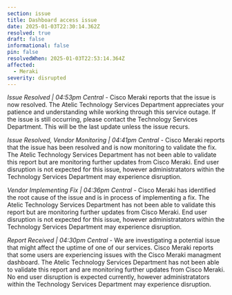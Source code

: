 ```yaml
---
section: issue
title: Dashboard access issue
date: 2025-01-03T22:30:14.362Z
resolved: true
draft: false
informational: false
pin: false
resolvedWhen: 2025-01-03T22:53:14.364Z
affected:
  - Meraki
severity: disrupted
---
```

*Issue Resolved | 04:53pm Central* - Cisco Meraki reports that the issue is now resolved. The Atelic Technology Services Department appreciates your patience and understanding while working through this service outage. If the issue is still occurring, please contact the Technology Services Department. This will be the last update unless the issue recurs.

*Issue Resolved, Vendor Monitoring | 04:41pm Central* - Cisco Meraki reports that the issue has been resolved and is now monitoring to validate the fix. The Atelic Technology Services Department has not been able to validate this report but are monitoring further updates from Cisco Meraki. End user disruption is not expected for this issue, however administratators within the Technology Services Department may experience disruption.

*Vendor Implementing Fix | 04:36pm Central* - Cisco Meraki has identified the root cause of the issue and is in process of implementing a fix. The Atelic Technology Services Department has not been able to validate this report but are monitoring further updates from Cisco Meraki. End user disruption is not expected for this issue, however administratators within the Technology Services Department may experience disruption.

*Report Received | 04:30pm Central* - We are investigating a potential issue that might affect the uptime of one of our services. Cisco Meraki reports that some users are experiencing issues with the Cisco Meraki managment dashboard. The Atelic Technology Services Department has not been able to validate this report and are monitoring further updates from Cisco Meraki. No end user disruption is expected currently, however administratators within the Technology Services Department may experience disruption.
